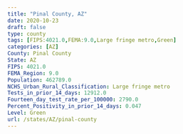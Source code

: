 ```yaml
---
title: "Pinal County, AZ"
date: 2020-10-23
draft: false
type: county
tags: [FIPS:4021.0,FEMA:9.0,Large fringe metro,Green]
categories: [AZ]
County: Pinal County
State: AZ
FIPS: 4021.0
FEMA_Region: 9.0
Population: 462789.0
NCHS_Urban_Rural_Classification: Large fringe metro
Tests_in_prior_14_days: 12912.0
Fourteen_day_test_rate_per_100000: 2790.0
Percent_Positivity_in_prior_14_days: 0.047
Level: Green
url: /states/AZ/pinal-county
---
```



